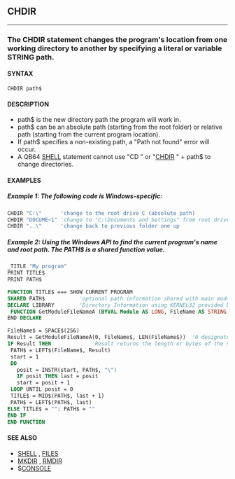 ## CHDIR
---

### The CHDIR statement changes the program's location from one working directory to another by specifying a literal or variable STRING path.

#### SYNTAX

`CHDIR path$`

#### DESCRIPTION
* path$ is the new directory path the program will work in.
* path$ can be an absolute path (starting from the root folder) or relative path (starting from the current program location).
* If path$ specifies a non-existing path, a "Path not found" error will occur.
* A QB64 [SHELL](./SHELL.md) statement cannot use "CD " or "[CHDIR](./CHDIR.md) " + path$ to change directories.


#### EXAMPLES
##### Example 1: The following code is Windows-specific:
```vb
CHDIR "C:\"      'change to the root drive C (absolute path)
CHDIR "DOCUME~1" 'change to "C:\Documents and Settings" from root drive (relative path)
CHDIR "..\"      'change back to previous folder one up
```
  
##### Example 2: Using the Windows API to find the current program's name and root path. The PATH$ is a shared function value.
```vb
_TITLE "My program"
PRINT TITLE$
PRINT PATH$

FUNCTION TITLE$ === SHOW CURRENT PROGRAM
SHARED PATH$           'optional path information shared with main module only
DECLARE LIBRARY        'Directory Information using KERNEL32 provided by Dav
 FUNCTION GetModuleFileNameA (BYVAL Module AS LONG, FileName AS STRING, BYVAL nSize AS LONG)
END DECLARE

FileName$ = SPACE$(256)
Result = GetModuleFileNameA(0, FileName$, LEN(FileName$))  '0 designates the current program
IF Result THEN             'Result returns the length or bytes of the string information
 PATH$ = LEFT$(FileName$, Result)
 start = 1
 DO
   posit = INSTR(start, PATH$, "\")
   IF posit THEN last = posit
   start = posit + 1
 LOOP UNTIL posit = 0
 TITLE$ = MID$(PATH$, last + 1)
 PATH$ = LEFT$(PATH$, last)
ELSE TITLE$ = "": PATH$ = ""
END IF
END FUNCTION
```
  


#### SEE ALSO
* [SHELL](./SHELL.md) , [FILES](./FILES.md)
* [MKDIR](./MKDIR.md) , [RMDIR](./RMDIR.md)
* $[CONSOLE](./CONSOLE.md)
